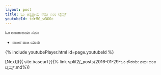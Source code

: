 ```yaml
---
layout: post
title: ಓಂ ಅಶ್ವತ್ತಾಯ ನಮಃ ೧೦೮ ಟೈಮ್ಸ್
youtubeId: tdrMG_w3GOc
---
```

 
 
 ಓಂ ರಾಜರಾಜಯಃ ನಮಃ  
 
 -  ರಾಜರ ರಾಜ ಯಾರು 
 
  
 
  
 
 
 
 
 
 


{% include youtubePlayer.html id=page.youtubeId %}
 
[Next]({{ site.baseurl }}{% link  split2/_posts/2016-01-29-ಓಂ ಶೌರಯೇ ನಮಃ ೧೦೮ ಟೈಮ್ಸ್.md%})
 
